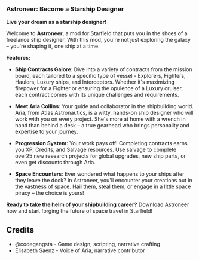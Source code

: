 ### Astroneer: Become a Starship Designer

**Live your dream as a starship designer!**

Welcome to **Astroneer**, a mod for Starfield that puts you in the shoes of a freelance ship designer. With this mod, you're not just exploring the galaxy – you're shaping it, one ship at a time.

**Features:**

- **Ship Contracts Galore**: Dive into a variety of contracts from the mission board, each tailored to a specific type of vessel - Explorers, Fighters, Haulers, Luxury ships, and Interceptors. Whether it's maximizing firepower for a Fighter or ensuring the opulence of a Luxury cruiser, each contract comes with its unique challenges and requirements.

- **Meet Aria Collins**: Your guide and collaborator in the shipbuilding world. Aria, from Atlas Astronautics, is a witty, hands-on ship designer who will work with you on every project. She's more at home with a wrench in hand than behind a desk – a true gearhead who brings personality and expertise to your journey.

- **Progression System**: Your work pays off! Completing contracts earns you XP, Credits, and Salvage resources. Use salvage to complete over25 new research projects for global upgrades, new ship parts, or even get discounts through Aria.

- **Space Encounters**: Ever wondered what happens to your ships after they leave the dock? In Astroneer, you'll encounter your creations out in the vastness of space. Hail them, steal them, or engage in a little space piracy – the choice is yours!

**Ready to take the helm of your shipbuilding career?** Download Astroneer now and start forging the future of space travel in Starfield!

## Credits

- @codegangsta - Game design, scripting, narrative crafting
- Elisabeth Saenz - Voice of Aria, narrative contributor
